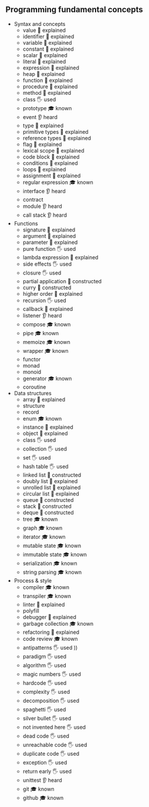 ## Programming fundamental concepts

- Syntax and concepts
  - value 🙋 explained
  - identifier 🙋 explained
  - variable 🙋 explained
  - constant 🙋 explained
  - scalar 🙋 explained
  - literal 🙋 explained
  - expression 🙋 explained
  - heap 🙋 explained
  - function 🙋 explained
  - procedure 🙋 explained
  - method 🙋 explained
  - class 🖐️ used 
  - prototype 🎓 known
  - event 👂 heard
  - type 🙋 explained
  - primitive types 🙋 explained
  - reference types 🙋 explained
  - flag 🙋 explained
  - lexical scope 🙋 explained 
  - code block 🙋 explained
  - conditions 🙋 explained 
  - loops 🙋 explained
  - assignment 🙋 explained
  - regular expression 🎓 known
  - interface 👂 heard
  - contract 
  - module 👂 heard
  - call stack 👂 heard
- Functions
  - signature 🙋 explained 
  - argument 🙋 explained
  - parameter 🙋 explained
  - pure function 🖐️ used
  - lambda expression 🙋 explained
  - side effects 🖐️ used
  - closure 🖐️ used
  - partial application 🚀 constructed
  - curry 🚀 constructed
  - higher order 🙋 explained
  - recursion 🖐️ used
  - callback 🙋 explained
  - listener 👂 heard
  - compose 🎓 known
  - pipe 🎓 known 
  - memoize 🎓 known
  - wrapper 🎓 known
  - functor 
  - monad 
  - monoid
  - generator 🎓 known
  - coroutine
- Data structures
  - array 🙋 explained
  - structure 
  - record
  - enum 🎓 known
  - instance 🙋 explained
  - object 🙋 explained
  - class 🖐️ used
  - collection 🖐️ used
  - set 🖐️ used
  - hash table 🖐️ used
  - linked list 🚀 constructed
  - doubly list 🙋 explained
  - unrolled list 🙋 explained
  - circular list 🙋 explained
  - queue 🚀 constructed
  - stack 🚀 constructed
  - deque 🚀 constructed
  - tree 🎓 known
  - graph 🎓 known
  - iterator 🎓 known
  - mutable state 🎓 known 
  - immutable state 🎓 known
  - serialization 🎓 known
  - string parsing 🎓 known
- Process & style 
  - compiler 🎓 known
  - transpiler 🎓 known
  - linter 🙋 explained
  - polyfill
  - debugger 🙋 explained
  - garbage collection 🎓 known
  - refactoring 🙋 explained
  - code review 🎓 known
  - antipatterns 🖐️ used ))
  - paradigm 🖐️ used
  - algorithm 🖐️ used
  - magic numbers 🖐️ used
  - hardcode 🖐️ used
  - complexity 🖐️ used
  - decomposition 🖐️ used
  - spaghetti 🖐️ used
  - silver bullet 🖐️ used
  - not invented here 🖐️ used
  - dead code 🖐️ used
  - unreachable code 🖐️ used
  - duplicate code 🖐️ used
  - exception 🖐️ used
  - return early 🖐️ used
  - unittest 👂 heard
  - git 🎓 known
  - github 🎓 known
